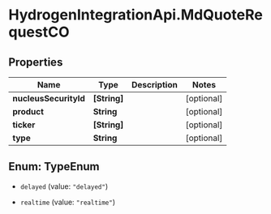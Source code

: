 # HydrogenIntegrationApi.MdQuoteRequestCO

## Properties
Name | Type | Description | Notes
------------ | ------------- | ------------- | -------------
**nucleusSecurityId** | **[String]** |  | [optional] 
**product** | **String** |  | [optional] 
**ticker** | **[String]** |  | [optional] 
**type** | **String** |  | [optional] 


<a name="TypeEnum"></a>
## Enum: TypeEnum


* `delayed` (value: `"delayed"`)

* `realtime` (value: `"realtime"`)




